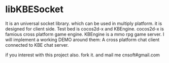 libKBESocket
============

It is an universal  socket library.  which can be used in multiply platform. it is designed for client side.  Test bed is  cocos2d-x and KBEngine. cocos2d-x is famious cross platform game engine. KBEngine is a mmo rpg game server. I will implement a working DEMO around them: A cross platform chat client connected to KBE chat server. 

if you interest with this project also. fork it. and  mail me cnsoft#gmail.com 
